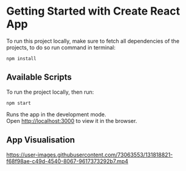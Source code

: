 # Getting Started with Create React App

To run this project locally, make sure to fetch all dependencies of the projects, to do so run command in terminal:
```
npm install
```

## Available Scripts

To run the project locally, then run:

```
npm start
```

Runs the app in the development mode.\
Open [http://localhost:3000](http://localhost:3000) to view it in the browser.

## App Visualisation
https://user-images.githubusercontent.com/73063553/131818821-f68f98ae-c49d-4540-8067-9617373292b7.mp4